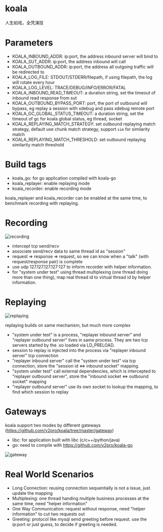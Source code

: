 # koala

人生如戏，全凭演技

# Parameters

* KOALA_INBOUND_ADDR: ip:port, the address inbound server will bind to
* KOALA_SUT_ADDR: ip:port, the address inbound will call
* KOALA_OUTBOUND_ADDR: ip:port, the address all outgoing traffic will be redirected to
* KOALA_LOG_FILE: STDOUT/STDERR/filepath, if using filepath, the log will rotate every hour
* KOALA_LOG_LEVEL: TRACE/DEBUG/INFO/ERROR/FATAL
* KOALA_INBOUND_READ_TIMEOUT: a duration string, set the timeout of inbound read response from sut
* KOALA_OUTBOUND_BYPASS_PORT: port, the port of outbound will bypass, eg replay a session with xdebug and pass xdebug remote port
* KOALA_GC_GLOBAL_STATUS_TIMEOUT: a duration string, set the timeout of gc for koala global status, eg thread, socket
* KOALA_REPLAYING_MATCH_STRATEGY: set outbound replaying match strategy, default use chunk match strategy, support `sim` for similarity match
* KOALA_REPLAYING_MATCH_THRESHOLD: set outbound replaying similarity match threshold

# Build tags

* koala_go: for go application compiled with koala-go
* koala_replayer: enable replaying mode
* koala_recorder: enable recording mode

koala_replayer and koala_recorder can be enabled at the same time, to benchmark recording with replaying.

# Recording

![recording](https://docs.google.com/drawings/d/1IRmc6LH4tLq9l8ELF2XaGouzqr51Hb-0n2QN25zpiEg/pub?w=669&h=471)

* intercept tcp send/recv
* associate send/recv data to same thread id as "session"
* request => response => request, so we can know when a "talk" (with request/response pair) is complete
* use udp 127.127.127.127:127 to inform recorder with helper information.
* for "system under test" using thread multiplexing (one thread doing more than one thing), 
map real thread id to virtual thread id by helper information.

# Replaying

![replaying](https://docs.google.com/drawings/d/1uTW-4Hedimy4mLGTQtCG5lDLrmYfWXMZm6PfuabRdYY/pub?w=960&h=720)

replaying builds on same mechanism, but much more complex

* "system under test" is a process, "replayer inbound server" and "replayer outbound server" lives in same process. 
They are two tcp servers started by the .so loaded via LD_PRELOAD.
* session to replay is injected into the process via "replayer inbound server" tcp connection
* "replayer inbound server" call the "system under test" via tcp connection, store the "session id <=> inbound socket" mapping.
* "system under test" call external dependencies, which is intercepted to "replayer outbound server", store the "inbound socket <=> outbound socket" mapping
* "replayer outbound server" use its own socket to lookup the mapping, to find which session to replay

# Gateways

koala support two modes by different gateways (https://github.com/v2pro/koala/tree/master/gateway)

* libc: for application built with libc (c/c++/python/java)
* go: need to compile with https://github.com/v2pro/koala-go

![gateway](https://docs.google.com/drawings/d/1vhdY_RTws99Iy0UgKYmTW6vGYUymHarG1zcDsmbwLOQ/pub?w=1214&h=988)

# Real World Scenarios

* Long Connection: reusing connection sequentially is not a issue, just update the mapping
* Multiplexing: one thread handing multiple business processes at the same time, need "helper information"
* One Way Communication: request without response, need "helper information" to cut two requests out
* Greeting: protocol like mysql send greeting before request. use the ip:port or just guess, to decide if greeting is needed.

